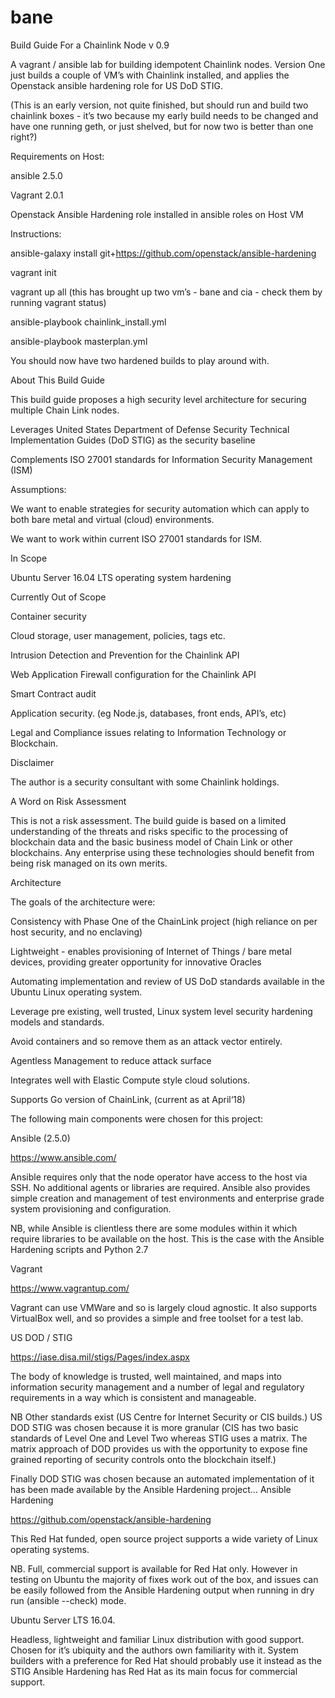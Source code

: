 # bane

Build Guide For a Chainlink Node v 0.9

A vagrant / ansible lab for building idempotent Chainlink nodes. Version One just builds a couple of VM’s with Chainlink installed, and applies the Openstack ansible hardening role for US DoD STIG. 

(This is an early version, not quite finished, but should run and build two chainlink boxes - it’s two because my early build needs to be changed and have one running geth, or just shelved, but for now two is better than one right?)




Requirements on Host:

ansible 2.5.0

Vagrant 2.0.1

Openstack Ansible Hardening role installed in ansible roles on Host VM




Instructions:


ansible-galaxy install git+https://github.com/openstack/ansible-hardening

vagrant init

vagrant up all 
(this has brought up two vm’s - bane and cia - check them by running vagrant status)

ansible-playbook chainlink_install.yml

ansible-playbook masterplan.yml



You should now have two hardened builds to play around with.



About This Build Guide

This build guide proposes a high security level architecture for securing multiple Chain Link nodes.

Leverages United States Department of Defense Security Technical Implementation Guides (DoD STIG) as the security baseline

Complements ISO 27001 standards for Information Security Management (ISM) 



Assumptions:

We want to enable strategies for security automation which can apply to both bare metal and virtual (cloud) environments.

We want to work within current ISO 27001 standards for ISM.



In Scope

Ubuntu Server 16.04 LTS operating system hardening


Currently Out of Scope 

Container security

Cloud storage, user management, policies, tags etc. 

Intrusion Detection and Prevention for the Chainlink API

Web Application Firewall configuration for the Chainlink API

Smart Contract audit

Application security. (eg Node.js, databases, front ends, API’s, etc)

Legal and Compliance issues relating to Information Technology or Blockchain.



Disclaimer

The author is a security consultant with some Chainlink holdings. 



A Word on Risk Assessment

This is not a risk assessment. The build guide is based on a limited understanding of the threats and risks specific to the processing of blockchain data and the basic business model of Chain Link or other blockchains.
 Any enterprise using these technologies should benefit from being risk managed on its own merits.




Architecture

The goals of the architecture were:

Consistency with Phase One of the ChainLink project (high reliance on per host security, and no enclaving)

Lightweight - enables provisioning of Internet of Things / bare metal devices, providing greater opportunity for innovative Oracles

Automating implementation and review of US DoD standards available in the Ubuntu Linux operating system.

Leverage pre existing, well trusted, Linux system level security hardening models and standards.

Avoid containers and so remove them as an attack vector entirely.

Agentless Management to reduce attack surface

Integrates well with Elastic Compute style cloud solutions. 

Supports Go version of ChainLink, (current as at April‘18)


The following main components were chosen for this project:

Ansible (2.5.0)

https://www.ansible.com/ 

Ansible requires only that the node operator have access to the host via SSH. No additional agents or libraries are required. Ansible also provides simple creation and management of test environments and enterprise grade system provisioning and configuration.

NB, while Ansible is clientless there are some modules within it which require libraries to be available on the host. This is the case with the Ansible Hardening scripts and Python 2.7 

Vagrant 

https://www.vagrantup.com/ 

Vagrant can use VMWare and so is largely cloud agnostic. It also supports VirtualBox well, and so provides a simple and free toolset for a test lab.

US DOD / STIG

https://iase.disa.mil/stigs/Pages/index.aspx

The body of knowledge is trusted, well maintained, and maps into information security management and a number of legal and regulatory requirements in a way which is consistent and manageable. 

NB Other standards exist (US Centre for Internet Security or CIS builds.) US DOD STIG was chosen because it is more granular (CIS has two basic standards of Level One and Level Two whereas STIG uses a matrix. The matrix approach of DOD provides us with the opportunity to expose fine grained reporting of security controls onto the blockchain itself.)

Finally DOD STIG was chosen because an automated implementation of it has been made available by the Ansible Hardening project…
Ansible Hardening

https://github.com/openstack/ansible-hardening 

This Red Hat funded, open source project supports a wide variety of Linux operating systems.

NB. Full, commercial support is available for Red Hat only. However in testing on Ubuntu the majority of fixes work out of the box, and issues can be easily followed from the Ansible Hardening output when running in dry run (ansible --check) mode. 


Ubuntu Server LTS 16.04.

Headless, lightweight and familiar Linux distribution with good support. Chosen for it’s ubiquity and the authors own familiarity with it. System builders with a preference for Red Hat should probably use it instead as the STIG Ansible Hardening has Red Hat as its main focus for commercial support. 



